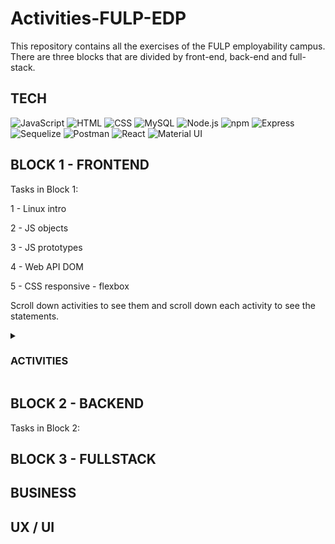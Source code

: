 # Activities-FULP-EDP
This repository contains all the exercises of the FULP employability campus. There are three blocks that are divided by front-end, back-end and full-stack.

## TECH
![JavaScript](https://img.shields.io/badge/JavaScript-F7DF1E?style=for-the-badge&logo=javascript&logoColor=black) 
![HTML](https://img.shields.io/badge/HTML5-E34F26?style=for-the-badge&logo=html5&logoColor=white)
![CSS](https://img.shields.io/badge/CSS-33AFFF?&style=for-the-badge&logo=css3&logoColor=white)
![MySQL](https://img.shields.io/badge/MySQL-4479A1?style=for-the-badge&logo=mysql&logoColor=white) 
![Node.js](https://img.shields.io/badge/Node.js-8CC84B?style=for-the-badge&logo=node.js&logoColor=white) 
![npm](https://img.shields.io/badge/npm-CB3837?style=for-the-badge&logo=npm&logoColor=white)
![Express](https://img.shields.io/badge/Express-000000?style=for-the-badge&logo=express&logoColor=white) 
![Sequelize](https://img.shields.io/badge/Sequelize-52B0E7?style=for-the-badge&logo=sequelize&logoColor=white) 
![Postman](https://img.shields.io/static/v1?style=for-the-badge&message=Postman&color=FF6C37&logo=Postman&logoColor=FFFFFF&label=) 
![React](https://img.shields.io/badge/React-20232A?style=for-the-badge&logo=react&logoColor=61DAFB)
![Material UI](https://img.shields.io/badge/Material--UI-0081CB?style=for-the-badge&logo=material-ui&logoColor=white)


## BLOCK 1 - FRONTEND
 Tasks in Block 1:
 
1 - Linux intro

2 - JS objects

3 - JS prototypes

4 - Web API DOM

5 - CSS responsive - flexbox

Scroll down activities to see them and scroll down each activity to see the statements.
<details><summary>
		
 ### ACTIVITIES
 </summary>

<details>
<summary>

 ### 1 - Linux intro
</summary>

## Exercise

### 0. Initial Setup

- Create a `~/code` folder (inside your home folder)
- Inside that folder, create a `labs` folder  (ie. `~/code/labs`)
- Now go inside and create a new directory named `welcome-to-tech`
- Then enter the directory: `cd welcome-to-tech`
- Create a `my-favorite-things` folder inside with `mkdir my-favorite-things`
- Finally, enter the new directory: `cd my-favorite-things`

### Requirements

#### 1. Organize your favorite books
- in the `my-favorite-things` folder, create a folder called `books`
- create a folder in `books` named after your favorite author (e.g. `mark-twain`, or `john-grisham`, but avoid spaces!)
- create 2 `txt` files named after some of the author's books in the author's folder
- open the books folder in VSCode
- edit each file to add a brief description of each book


#### 2. Organize your favorite movies

- in the `my-favorite-things` folder, create a folder called `movies`
- create a folder in movies named after your favorite actor
- create a folder in the actor folder named after the actor's breakthrough movie
- create a text file named after the actor's character in the breakthrough movie in the top level `movies` directory
- move the text file to the breakthrough movie's folder
- look back at VSCode and edit that text file with a description of the character's role in the movie


#### 3. Organize your favorite music

- in the `my-favorite-things` folder, create a folder called `music`
- move into the `music folder`
- create a folder called `disco`
- create a text file in `disco` called `ymca`
- delete the `disco` folder
- create a folder called `creed`
- delete the `creed` folder
- create folders called `one-direction`, `the-strokes`, and `rihanna`
- create a text file in `one-direction` called `what-makes-you-beautiful.txt`
- make two copies `what-makes-you-beautiful.txt` - one into `the-strokes` and one into `rihanna` and rename those files with songs by those artists

Now your folders should look something similar to this:

![image](https://github.com/AlexandraMH93/Activities-FULP-EDP/assets/145113052/d5c2689e-4960-4748-b35b-0554d56244f2)


#### 4. Reorganize _everything_

- in the `my-favorite-things` folder, create a folder called `media`
- move `books`, `movies`, and `music` into the `media` folder

#### 5. Organize the top music, movies, and books of 2020

- move to the `my-favorite-things` folder and copy inside the `media` folder, then, rename it `2020-media`
- in the `2020-media` folder, rename each folder to have `2020-` before the title
- delete the contents of `2020-music`, `2020-movies`, and `2020-books`
- create a file called `top-ten-movies.html` in `2020-movies`
- create a file called `top-ten-songs.html` in `2020-music`
- create a file called `top-ten-books.html` in `2020-books`

![image](https://github.com/AlexandraMH93/Activities-FULP-EDP/assets/145113052/5348de11-a600-48b7-896c-dec02bd4a761)


#### **Bonus**

Look through the additional resources and do the following

- Look at the top/bottom 10 lines of each file
- Figure out how to search through a file from the command line, without opening the file, for a string of text

--- 

</details>

<details>
	<summary>
		
 ### 2 - JS objects
  </summary>
  
  ## Starter code

You have to solve the different problems in the `starter-code/index.js` file. This Javascript file is included in the `starter-code/index.html`. 


To test that it works, click on the Live Server button that is located on the bottom-right corner of VSCode:

After you open it, you can open the `Chrome Developer Tools` and see the `console.log`  of your exercises.

## **RULES**

 - All your functions must be [pure](https://medium.com/javascript-scene/master-the-javascript-interview-what-is-a-pure-function-d1c076bec976)
 - No more than 10 lines per function

## Iteration 1

Create the following functions:

### 1.1/ **fullName(person)**

This function has to return the join of the firstName and the lastName attributes of the `person` argument with a space between them.

```js
E.g. { firstName : 'Luis' , lastName: 'Burón' }  =>   "Luis Burón"
```   

## Iteration 2 - Who is online?

You have a chat application and you want to show your users which of their friends are online and available to chat!

Given an input of an array of objects containing usernames, status and time since last activity (in seconds), create a function to work out who is online, offline and afk.

If someone is online but their lastActivity was more than 10 minutes ago they are to be considered afk.

The input data has the following structure:
```js
[{
  username: 'David',
  status: 'online',
  lastActivity: 600
}, {
  username: 'Lucy', 
  status: 'offline',
  lastActivity: 2320
}, {
  username: 'Bob', 
  status: 'online',
  lastActivity: 4320
}]
```
The corresponding output should look as follows:
```js
{
  online: ['David'],
  offline: ['Lucy'],
  afk: ['Bob']
}
```
If for example, no users are online the output should look as follows:
```js
{
  offline: ['Lucy'],
  afk: ['Bob']
}
```

Finally, if you have no friends in your chat application, the input will be an empty array []. In this case you should return an empty object {}

## Iteration 3 - Overheating

All the components of a computer have a defined maximum temperature at which it can continue to function properly.

But we know you, and sometimes when you play Fortnite, some of your components overheat.

Your function will receive two parameters. `yourComputer` is an object that represents your computer with the current temperatures of its components in real time. `maxTemperatures` is the maximum temperature of all the components of a computer.

Your function has to return another new object with the same components your computer has but returning `true` if the temperature  of the component is okay or `false` if the component is overheating-

```js 
var yourComputer = { 
  cpu : 25,
  gpu : 45,
  motherBase : 15,
  dvdDriver : 25,
  rom : 5,
  ram : 10,
}
var maxTemperatures = { 
  cpu : 33,
  gpu : 42,
  motherBase : 20,
  dvdDriver : 20,
  rom : 10,
  ram : 20,
}

var results = yourFunction(yourComputer, maxTemperatures);

console.log(results); 
/* { 
    cpu : true,
    gpu : false,
    motherBase : true,
    dvdDriver : false,
    rom : true,
    ram : true
  } 
*/
```

## Bonus

**Extra exercises**

### 1/ **strCount()**

Create a function `strCount` (takes an object as argument) that will count all string values inside an object. 

For example:

```js
strCount({
    first: "1",
    second: "2",
    third: false,
    fourth: ["anytime",2,3,4],
    fifth:  null
})
// returns 3
```

### 2/ **fullNameFormatted(person)**

This bonus excersise is an update from the first one. This function has to return the join of the firstName and the lastName attributes of the `person` argument with a space between them. Also it has to transform the first letter of both values to upperCase if necessary. 

```js
E.g. { firstName : 'Luis' , lastName: 'burón' }  =>   "Luis Burón"
```

### 3/ **fullNameFormattedv2(person)**

This function has to return the join of the firstName and the lastName attributes of the `person` argument with a space between them. Also it has to transform the first letter of every word of both values to upperCase if it is necessary. In this case, you can receive as `lastName` or `firstName` value a compound name. 

```js
E.g. { firstName : 'Luis Álvaro' , lastName: 'burón mejías' }  =>   "Luis Álvaro Burón Mejías"
```

---
</details>

<details><summary>
	
 ### 3 - JS prototypes
 </summary>
  
  ## Starter code

This exercise has an `index.js` with the basic structure to get you started!

```js
// Soldier
function Soldier() {}

// Viking
function Viking() {}

// Saxon
function Saxon() {}

// War
function War() {}
```
![](https://i.imgur.com/5TPElt8.jpg)

## Iteration 1 - Soldier

Modify the `Soldier` constructor function and add 2 methods to its prototype: `attack()`, and `receiveDamage()`.

#### constructor function
- should receive **2 arguments** (health & strength)
- should receive the **`health` property** as its **1st argument**
- should receive the **`strength` property** as its **2nd argument**

#### `attack()` method
- should be a function
- should receive **0 arguments**
- should return **the `strength` property of the `Soldier`**

#### `receiveDamage()` method
- should be a function
- should receive **1 argument** (the damage)
- should remove the received damage from the `health` property
- **shouldn't return** anything

## Iteration 2 - Viking

A `Viking` is a `Soldier` with an additional property, their `name`. They also have a different `receiveDamage()` method and new method, `battleCry()`.

Modify the `Viking` constructor function, have it inherit from `Soldier`, reimplement the `receiveDamage()` method for `Viking`, and add a new `battleCry()` method.

#### inheritance
- `Viking` should inherit from `Soldier`

#### constructor function
- should receive **3 arguments** (name, health & strength)
- should receive the **`name` property** as its **1st argument**
- should receive the **`health` property** as its **2nd argument**
- should receive the **`strength` property** as its **3rd argument**

#### `attack()` method

(This method should be **inherited** from `Soldier`, no need to reimplement it.)

- should be a function
- should receive **0 arguments**
- should return **the `strength` property of the `Viking`**

#### `receiveDamage()` method

(This method needs to be **reimplemented** for `Viking` because the `Viking` version needs to have different return values.)

- should be a function
- should receive **1 argument** (the damage)
- should remove the received damage from the `health` property
- **if the `Viking` is still alive**, it should return **"NAME has received DAMAGE points of damage"**
- **if the `Viking` dies**, it should return **"NAME has died in act of combat"**

#### `battleCry()` method

[Learn more about battle cries](http://www.artofmanliness.com/2015/06/08/battle-cries/).

- should be a function
- should receive **0 arguments**
- should return **"Odin Owns You All!"**

## Iteration 3 - Saxon

A `Saxon` is a weaker kind of `Soldier`. Unlike a `Viking`, a `Saxon` has no name. Their `receiveDamage()` method will also be different than the original `Soldier` version.

Modify the `Saxon`, constructor function, have it inherit from `Soldier` and reimplement the `receiveDamage()` method for `Saxon`.

#### inheritance
- `Saxon` should inherit from `Soldier`

#### constructor function
- should receive **2 arguments** (health & strength)
- should receive the **`health` property** as its **1st argument**
- should receive the **`strength` property** as its **2nd argument**

#### `attack()` method

(This method should be **inherited** from `Soldier`, no need to reimplement it.)

- should be a function
- should receive **0 arguments**
- should return **the `strength` property of the `Saxon`**

#### `receiveDamage()` method

(This method needs to be **reimplemented** for `Saxon` because the `Saxon` version needs to have different return values.)

- should be a function
- should receive **1 argument** (the damage)
- should remove the received damage from the `health` property
- **if the Saxon is still alive**, it should return _**"A Saxon has received DAMAGE points of damage"**_
- **if the Saxon dies**, it should return _**"A Saxon has died in combat"**_

## Bonus - War

Now we get to the good stuff: WAR! Our `War` constructor function will allow us to have a `Viking` army and a `Saxon` army that battle each other.

Modify the `War` constructor and add 5 methods to its prototype:
- `addViking()`
- `addSaxon()`
- `vikingAttack()`
- `saxonAttack()`
- `showStatus()`

#### constructor function

When we first create a `War`, the armies should be empty. We will add soldiers to the armies later.

- should receive **0 arguments**
- should assign an empty array to the **`vikingArmy` property**
- should assign an empty array to the **`saxonArmy` property**

#### `addViking()` method

Adds 1 `Viking` to the `vikingArmy`. If you want a 10 `Viking` army, you need to call this 10 times.

- should be a function
- should receive **1 argument** (a `Viking` object)
- should add the received `Viking` to the army
- **shouldn't return** anything

#### `addSaxon()` method

The `Saxon` version of `addViking()`.

- should be a function
- should receive **1 argument** (a `Saxon` object)
- should add the received `Saxon` to the army
- **shouldn't return** anything

#### `vikingAttack()` method

A `Saxon` (chosen at random) has their `receiveDamage()` method called with the damage equal to the `strength` of a `Viking` (also chosen at random). This should only perform a single attack and the `Saxon` doesn't get to attack back.

- should be a function
- should receive **0 arguments**
- should make a `Saxon` `receiveDamage()` equal to the `strength` of a `Viking`
- should remove dead saxons from the army
- should return **result of calling `receiveDamage()` of a `Saxon`** with the `strength` of a `Viking`

#### `saxonAttack()` method

The `Saxon` version of `vikingAttack()`. A `Viking` receives the damage equal to the `strength` of a `Saxon`.

- should be a function
- should receive **0 arguments**
- should make a `Viking` `receiveDamage()` equal to the `strength` of a `Saxon`
- should remove dead vikings from the army
- should return **result of calling `receiveDamage()` of a `Viking`** with the `strength` of a `Saxon`

#### `showStatus()` method

Returns the current status of the `War` based on the size of the armies.

- should be a function
- should receive **0 arguments**
- **if the `Saxon` array is empty**, should return _**"Vikings have won the war of the century!"**_
- **if the `Viking` array is empty**, should return _**"Saxons have fought for their lives and survive another day..."**_
- **if there are at least 1 `Viking` and 1 `Saxon`**, should return _**"Vikings and Saxons are still in the thick of battle."**_

---

</details>

<details><summary>
	
 ### 4 - Web API DOM
</summary>
 
 ## Starter code

You have to solve the different problems in the `starter-code/index.js` file. This Javascript file is included in the `starter-code/index.html`. 

You can easily open the HTML in Chrome, by clicking the Live Server button located in the bottom-right corner of VSCode.

After you open it, you can open the `Chrome Developer Tools` and see the `console.log`  of your exercises.

## **RULES**

- Use at least 3 `onclick` events
- Use at least one `getElementById`
- Use at least one `getElementsByTagName`
- Use at least one `getElementsByClassName`
- 

## Iteration 1: Creating one product

We will start by creating the HTML for one of your products. It should look like this:

![](https://i.imgur.com/G3h1MqF.png)

Every product will have:

- A wrapper div that contains all the HTML for that product.
- A div with a span, showing the product name.
- A div with a span, showing the cost of one unit.
- A div with one label and one input, where the user will indicate how many units they will buy.
- A div with a span, showing the total price for this product. This number should be the result of multiplying the amount of units multiplied by the price of one unit of that product. The default total price should be 0.
- A div with a delete button, to remove the product from the list.

#### Calculating the total price for the product

Once you have the HTML and CSS ready, use JavaScript and functions of the `document` object to retrieve the data you need to calculate the total price for that product. Change the value of the element in the DOM that displays the total price:

- Create a click event for the `Calculate Prices` button
- This event will execute a function that:
	* Retrieves the unit price of the product
	* Retrieves the quantity of items desired
	* Calculates the total price based on this data
	* Updates the total price in the DOM

### Iteration 2: Add another product

Add a second product.

![](https://imgur.com/KYnZBEe.png)

When you click on the `Calculate Prices` button, the total prices for both products should update their values based on each quantity specified.

### Iteration 3: Calculating the total price of all products

Now that you have each product's total price, you need to calculate the total price of the entire shopping cart. Once you have that number, you need to display the result in the DOM.

![](https://imgur.com/qjdfHIX.png)

Create a new `div` below the `Calculate Prices` button. This `div` should have an `h2` element like this one:

`<h2>Total Price: <span>$0</span></h2>`

Now, as part of your "Calculate Prices" function:

- Select the elements that contain the each product's total price.
- Loop through the elements selected in the previous step, retrieve each of their total prices and add them together to get the total price of the entire shopping cart.
- Show the total price in the DOM.

### Iteration 4: Deleting a product

Associate the "Delete" buttons to click events so that when you click one, it deletes that product from the list. Steps to follow:

- Select all the "Delete" buttons
- For each button, assign a click event that will:
	- Select the wrapper div that contains all the HTML for the product that should be deleted
	- Select the parent that contains all of the product wrapper divs
	- Use the function `removeChild` we saw in [DOM Manipulators](https://docs.google.com/presentation/d/1um6JwqNtqKI52nd8DawzAlVh2Gq_OIfv1_VDMdcu9MM/edit#slide=id.g61c00a827e_2_25)

:bulb: Use `e.currentTarget` to access the "Delete" button that was just clicked and select the parent node of an HTML element with `parentNode`.

### Iteration 5: Creating new products

For the last iteration, allow the user to create new products for the shop. You'll add inputs that look like this:

![](https://imgur.com/8q6el9B.png)

Those two inputs represent the name and the unit price of the new product. Then there's the "Create" button that the user needs to click to actually add the new product to the list.

- Add two inputs to let the user enter the new product data.
- Add a "Create" button. Assign it a click event that will:
	- Get the data from the inputs.
	- Create a new product row with the data from the inputs. The structure of the new product should be the same as in Iteration #1.

:warning: Make sure that the new product you added has the same behavior than the other products:
- You should be able to calculate the product's total price
- That product's price should be included in the total price of the entire Shopping Cart
- You should be able to delete the product

---

</details>

<details><summary>
	
 ### 5 - CSS responsive - flexbox
 </summary>
  	
 ## Iteration 0 - **Warm up**
First of all, we are going to practice the flexbox basics that we have seen today in class to internalize them. And what better way to do it than with a game? We are going to access the [Flexbox Froggy](https://flexboxfroggy.com) page and we are going to complete all the levels of the game. Once the challenge is overcome, we will send a screenshot to our teacher and we will continue with the next iteration.

## SOLUTION

![iteration0](https://github.com/AlexandraMH93/LAB-CSS-responsive-flexbox/assets/145113052/f5e1b6a8-97b0-451b-9a18-ee63c4c4ec3e)


## Iteration 1 - **Analizing the structure**

As you can see, there are a `main.css` and a `student.css` files in the `starter-code` folder. Don't worry about the first one, you will write your CSS code in the `student.css` file. There's also an `index.html` file, so let's open it in our browser and...
DON'T PANIC! I know it looks quite awful, but don't worry because we will gradually shape it.

First of all, let's analyse our `index.html` file and identify the different elements in our web page. It should represent something like this:

![image](https://github.com/AlexandraMH93/Activities-FULP-EDP/assets/145113052/e5f4dbf8-2ebf-42ba-a36c-dad6a7601a7b)

As we can see, there are two large sections in our body, each one with its class: `navbar` and `content`.

1. Open the `web-view.png` stored in the `images` folder with your favourite image editor and mark each section as follows:

![image](https://github.com/AlexandraMH93/Activities-FULP-EDP/assets/145113052/e6500056-0b69-4215-9ded-834840335739)

Besides, if we focus on the `navbar` section, we find another 3 elements: an `image`, a `div` and another `div` with the `other-links` class.

2. Mark also those new elements in your image:

![image](https://github.com/AlexandraMH93/Activities-FULP-EDP/assets/145113052/36de518a-707b-4536-8560-4cfdd1e8718b)

If we dig a little deeper, we can see that in the first div, there are an `input` and a `button`, while in the second there are 4 `h3` tags.

3. Mark them in our image:

![image](https://github.com/AlexandraMH93/Activities-FULP-EDP/assets/145113052/27cdeced-145c-4d1a-b423-dcd9f6f268ec)

4. Now it's your turn! Analyze the rest of the `HTML` like we just did with the `navbar` section.

## SOLUTION

![iteration1](https://github.com/AlexandraMH93/LAB-CSS-responsive-flexbox/assets/145113052/fd12cf5e-c9b5-4bf0-8e28-8776c35546a4)


## Iteration 2 - **Mobile View**

Now that we have everything well structured, let's shape our web page. You will focus on the mobile view first, so you reach something like this:

![image](https://github.com/AlexandraMH93/Activities-FULP-EDP/assets/145113052/dcf912e9-f622-45c8-833b-dbab768c77c7)

Since `navbar` section contains the three elements we want to distribute, it will be the one that contains the `flex` attributes.

1. Access to `student.css` file and add the following code:

```
.navbar {
  display: flex;
  align-items: center;
  justify-content: space-between;
}
```

However, we don't want to display the `other-links` element in our movile view (this time we will assign the mobile view to a `width` equal to or less than `850px`).

2. To hide this element, assign `display: none` attribute to the `other-links` class using `media queries`>.

```
@media (max-width: 850px) {
  .other-links {
    display: none;
  }
}
```

3. Your turn! Try to shape the rest of the mobile view just like we did with the `navbar` section. Good luck!


## Iteration 3 - **Tablet View**

Now let's shape the tablet view exactly as we did with mobile view.

In the tablet view (`width` less than or equal to `1300px`), we don't want to display the `sidebar` section , so...

1. Use `media query` to hide `sidebar` section using `media queries`.

2. Use `flex` properties to display something like this:

![image](https://github.com/AlexandraMH93/Activities-FULP-EDP/assets/145113052/bcd6afa3-eafc-4e61-92a9-98949cff0059)


## Iteration 4 - **Web View**

Finally, we want to shape the web view. 

1. Assign `flex` properties to the last section (`sidebar`) to display something like this:

![image](https://github.com/AlexandraMH93/Activities-FULP-EDP/assets/145113052/ae513f75-8822-4edf-a12d-455228c60c86)

## Bonus - **Make it interactive!**

Now the web page is complete, but it seems a little bit... dead. Add some `animations` and CSS `effects` to bring it to life!

---

</details>

</details>
	
## BLOCK 2 - BACKEND
Tasks in Block 2:

## BLOCK 3 - FULLSTACK
## BUSINESS
## UX / UI

